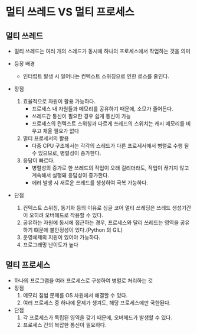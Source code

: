 # 멀티 쓰레드 VS 멀티 프로세스

## 멀티 쓰레드

- 멀티 쓰레드는 여러 개의 스레드가 동시에 하나의 프로세스에서 작업하는 것을 의미

- 등장 배경
  - 인터럽트 발생 시 일어나는 컨텍스트 스위칭으로 인한 로스를 줄인다.
- 장점
  1. 효율적으로 자원이 활용 가능하다.
     - 프로세스 내 자원들과 메모리를 공유하기 때문에, 소모가 줄어든다.
     - 쓰레드간 통신이 필요한 경우 쉽게 통신이 가능
     - 프로세스의 컨텍스트 스위칭과 다르게 쓰레드의 스위치는 캐시 메모리를 비우고 채울 필요가 없다
  2. 멀티 프로세서의 활용
     - 다중 CPU 구조에서는 각각의 스레드가 다른 프로세서에서 병렬로 수행 될 수 있으므로, 병렬성이 증가한다.
  3. 응답이 빠르다.
     - 병렬성의 증가로 한 쓰레드의 작업이 오래 걸리더라도, 작업이 끊기지 않고 계속해서 실행돼 응답성이 증가한다.
     - 에러 발생 시 새로운 쓰레드를 생성하여 극복 가능하다.
- 단점
  1. 컨텍스트 스위칭, 동기화 등의 이유로 싱글 코어 멀티 쓰레딩은 쓰레드 생성기간이 오히려 오버헤드로 작용할 수 있다.
  2. 공유하는 자원에 동시에 접근하는 경우, 프로세스와 달리 쓰레드는 영역을 공유하기 떄문에 불안정성이 있다.(Python 의 GIL)
  3. 운영체제의 지원이 있어야 가능하다.
  4. 프로그래밍 난이도가 높다



## 멀티 프로세스

- 하나의 프로그램을 여러 프로세스로 구성하여 병렬로 처리하는 것
- 장점
  1. 메모리 침범 문제를 OS 차원에서 해결할 수 있다.
  2. 여러 프로세스 중 하나에 문제가 생겨도, 해당 프로세스에만 국한된다.
- 단점
  1. 각 프로세스가 독립된 영역을 갖기 때문에, 오버헤드가 발생할 수 있다.
  2. 프로세스 간의 복잡한 통신이 필요하다.